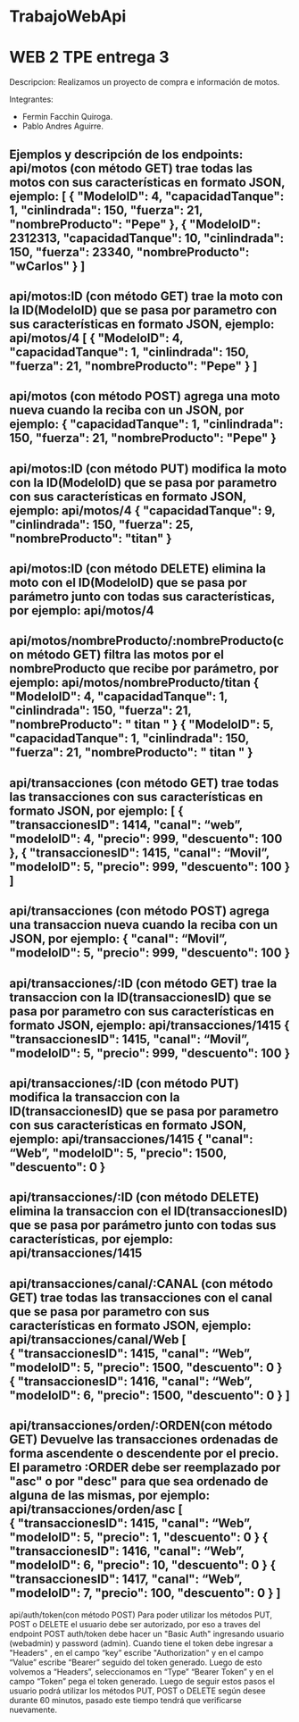 # TrabajoWebApi

# WEB 2 TPE entrega 3

Descripcion:
Realizamos un proyecto de compra e información de motos.

Integrantes:
- Fermin Facchin Quiroga.
- Pablo Andres Aguirre.

Ejemplos y descripción de los endpoints:
api/motos (con método GET) trae todas las motos con sus características en formato JSON, ejemplo:
[
    {
        "ModeloID": 4,
        "capacidadTanque": 1,
        "cinlindrada": 150,
        "fuerza": 21,
        "nombreProducto": "Pepe"
    },
    {
        "ModeloID": 2312313,
        "capacidadTanque": 10,
        "cinlindrada": 150,
        "fuerza": 23340,
        "nombreProducto": "wCarlos"
    }
]
-
api/motos:ID (con método GET)  trae la moto con la ID(ModeloID) que se pasa por parametro con sus características en formato JSON, ejemplo:
api/motos/4
[
    {
        "ModeloID": 4,
        "capacidadTanque": 1,
        "cinlindrada": 150,
        "fuerza": 21,
        "nombreProducto": "Pepe"
    }
]
-
api/motos (con método POST) agrega una moto nueva cuando la reciba con un JSON, por ejemplo:
    {
        "capacidadTanque": 1,
        "cinlindrada": 150,
        "fuerza": 21,
        "nombreProducto": "Pepe"
    }
-
api/motos:ID (con método PUT) modifica la moto con la ID(ModeloID) que se pasa por parametro con sus características en formato JSON, ejemplo:
api/motos/4
    {
        "capacidadTanque": 9,
        "cinlindrada": 150,
        "fuerza": 25,
        "nombreProducto": "titan"
    }
-
api/motos:ID (con método DELETE) elimina la moto con el ID(ModeloID) que se pasa por parámetro junto con todas sus características, por ejemplo:
api/motos/4
-
api/motos/nombreProducto/:nombreProducto(con método GET) filtra las motos por el nombreProducto que recibe por parámetro, por ejemplo:
api/motos/nombreProducto/titan
    {
        "ModeloID": 4,
        "capacidadTanque": 1,
        "cinlindrada": 150,
        "fuerza": 21,
        "nombreProducto": " titan "
    }
    {
        "ModeloID": 5,
        "capacidadTanque": 1,
        "cinlindrada": 150,
        "fuerza": 21,
        "nombreProducto": " titan "
    }
-
api/transacciones (con método GET) trae todas las transacciones con sus características en formato JSON, por ejemplo:
[
    {
        "transaccionesID": 1414,
        "canal": “web”,
        "modeloID": 4,
        "precio": 999,
        "descuento": 100
    },
    {
        "transaccionesID": 1415,
        "canal": “Movil”,
        "modeloID": 5,
        "precio": 999,
        "descuento": 100
    }
]
-
api/transacciones (con método POST) agrega una transaccion nueva cuando la reciba con un JSON, por ejemplo:
    {
        "canal": “Movil”,
        "modeloID": 5,
        "precio": 999,
        "descuento": 100
    }
-
api/transacciones/:ID (con método GET)  trae la transaccion con la ID(transaccionesID) que se pasa por parametro con sus características en formato JSON, ejemplo:
api/transacciones/1415
    {
        "transaccionesID": 1415,
        "canal": “Movil”,
        "modeloID": 5,
        "precio": 999,
        "descuento": 100
    }
-
api/transacciones/:ID (con método PUT) modifica la transaccion con la ID(transaccionesID) que se pasa por parametro con sus características en formato JSON, ejemplo: 
api/transacciones/1415
    {
        "canal": “Web”,
        "modeloID": 5,
        "precio": 1500,
        "descuento": 0
    }
-
api/transacciones/:ID (con método DELETE) elimina la transaccion con el ID(transaccionesID) que se pasa por parámetro junto con todas sus características, por ejemplo:
api/transacciones/1415
-
api/transacciones/canal/:CANAL (con método GET) trae todas las transacciones con el canal que se pasa por parametro con sus características en formato JSON, ejemplo:
api/transacciones/canal/Web
[   
 {
        "transaccionesID": 1415,
        "canal": “Web”,
        "modeloID": 5,
        "precio": 1500,
        "descuento": 0
    }
    {
        "transaccionesID": 1416,
        "canal": “Web”,
        "modeloID": 6,
        "precio": 1500,
        "descuento": 0
    }
]
-
api/transacciones/orden/:ORDEN(con método GET) Devuelve las transacciones ordenadas de forma ascendente o descendente por el precio. El parametro :ORDER debe ser reemplazado por "asc" o por "desc" para que sea ordenado de alguna de las mismas, por ejemplo:
api/transacciones/orden/asc
[   
 {
        "transaccionesID": 1415,
        "canal": “Web”,
        "modeloID": 5,
        "precio": 1,
        "descuento": 0
    }
    {
        "transaccionesID": 1416,
        "canal": “Web”,
        "modeloID": 6,
        "precio": 10,
        "descuento": 0
    }
   {
        "transaccionesID": 1417,
        "canal": “Web”,
        "modeloID": 7,
        "precio": 100,
        "descuento": 0
    }
]
-
api/auth/token(con método POST) Para poder utilizar los métodos PUT, POST o DELETE el usuario debe ser autorizado, por eso a traves del endpoint POST auth/token debe hacer un "Basic Auth" ingresando usuario (webadmin) y password (admin). Cuando tiene el token debe ingresar a "Headers" , en el campo “key” escribe "Authorization" y en el campo “Value” escribe “Bearer” seguido del token generado. Luego de esto volvemos a “Headers”, seleccionamos en “Type” “Bearer Token” y en el campo “Token” pega el token generado. 
Luego de seguir estos pasos el usuario podrá utilizar los métodos PUT, POST o DELETE según desee durante 60 minutos, pasado este tiempo tendrá que verificarse nuevamente.
